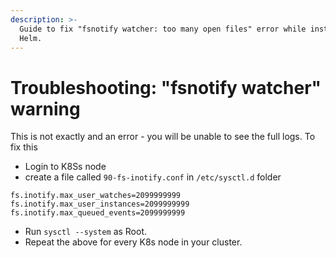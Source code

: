 ```yaml
---
description: >-
  Guide to fix "fsnotify watcher: too many open files" error while installing
  Helm.
---
```


# Troubleshooting: "fsnotify watcher" warning

This is not exactly and an error - you will be unable to see the full logs. To fix this&#x20;

* Login to K8Ss node
* create a file called `90-fs-inotify.conf` in `/etc/sysctl.d` folder&#x20;

```
fs.inotify.max_user_watches=2099999999
fs.inotify.max_user_instances=2099999999
fs.inotify.max_queued_events=2099999999
```

* Run `sysctl --system` as Root.
* Repeat the above for every K8s node in your cluster.
